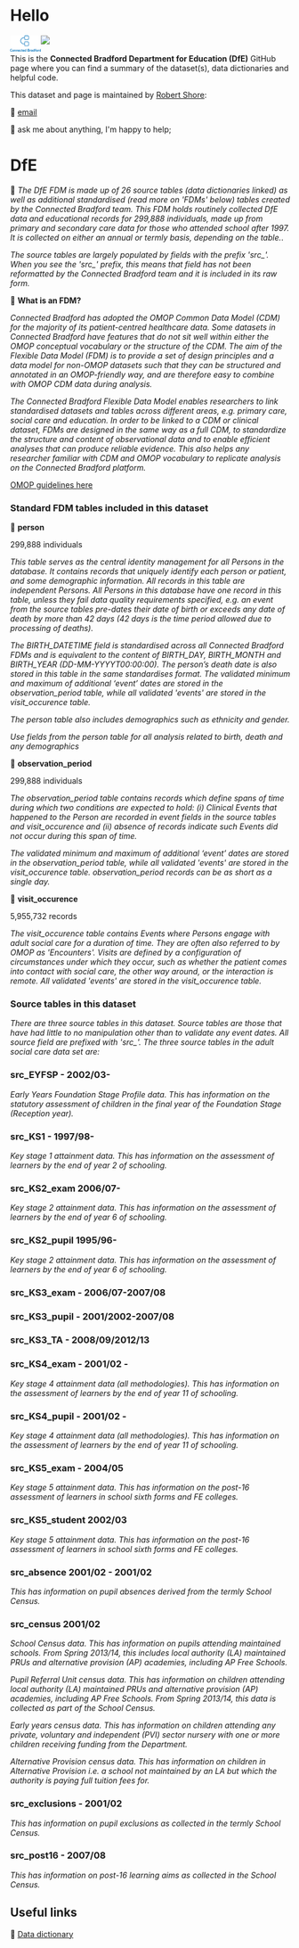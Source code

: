 # Hello
<a href="https://www.bradfordresearch.nhs.uk/our-research-teams/connected-bradford/">
  <img align="left" alt="ConnectedBradford" width="55px" src="https://github.com/ShoreRob1/Images/blob/main/CB%20logo%201.png?raw=true" />
</a>


![](https://visitor-badge.glitch.me/badge?page_id=ConnectedBradford.FDM_AdultSocialCare)

This is the **Connected Bradford Department for Education (DfE)** GitHub page where you can find a summary of the dataset(s), data dictionaries and helpful code.


This dataset and page is maintained by [Robert Shore](https://actearly.org.uk/team_member/rob-shore/): 


:e-mail: [email](mailto:robert.shore@bthft.nhs.uk)

:speech_balloon: ask me about anything, I'm happy to help;


# DfE

📌 *The DfE FDM is made up of 26 source tables (data dictionaries linked) as well as additional standardised (read more on 'FDMs' below) tables created by the Connected Bradford team. This FDM holds routinely collected DfE data and educational records for 299,888 individuals, made up from primary and secondary care data for those who attended school after 1997.* *It is collected on either an annual or termly basis, depending on the table.*. 

*The source tables are largely populated by fields with the prefix 'src_'. When you see the 'src_' prefix, this means that field has not been reformatted by the Connected Bradford team and it is included in its raw form.*

📁 **What is an FDM?**

*Connected Bradford has adopted the OMOP Common Data Model (CDM) for the majority of its patient-centred healthcare data. Some datasets in Connected Bradford have features that do not sit well within either the OMOP conceptual vocabulary or the structure of the CDM. The aim of the Flexible Data Model (FDM) is to provide a set of design principles and a data model for non-OMOP datasets such that they can be structured and annotated in an OMOP-friendly way, and are therefore easy to combine with OMOP CDM data during analysis.*

*The Connected Bradford Flexible Data Model enables researchers to link standardised datasets and tables across different areas, e.g. primary care, social care and education. In order to be linked to a CDM or clinical dataset, FDMs are designed in the same way as a full CDM, to standardize the structure and content of observational data and to enable efficient analyses that can produce reliable evidence. This also helps any researcher familiar with CDM and OMOP vocabulary to replicate analysis on the Connected Bradford platform.*

[OMOP guidelines here](https://ohdsi.github.io/CommonDataModel/cdm60.html)


### Standard FDM tables included in this dataset


🧍 **person**

299,888 individuals 

*This table serves as the central identity management for all Persons in the database. It contains records that uniquely identify each person or patient, and some demographic information. All records in this table are independent Persons. All Persons in this database have one record in this table, unless they fail data quality requirements specified, e.g. an event from the source tables pre-dates their date of birth or exceeds any date of death by more than 42 days (42 days is the time period allowed due to processing of deaths).*

*The BIRTH_DATETIME field is standardised across all Connected Bradford FDMs and is equivalent to the content of BIRTH_DAY, BIRTH_MONTH and BIRTH_YEAR (DD-MM-YYYYT00:00:00). The person’s death date is also stored in this table in the same standardises format. The validated minimum and maximum of additional ‘event’ dates are stored in the observation_period table, while all validated 'events' are stored in the visit_occurence table.*

*The person table also includes demographics such as ethnicity and gender.*

*Use fields from the person table for all analysis related to birth, death and any demographics*




🔎 **observation_period**

299,888 individuals 


*The observation_period table contains records which define spans of time during which two conditions are expected to hold: (i) Clinical Events that happened to the Person are recorded in event fields in the source tables and visit_occurence and (ii) absence of records indicate such Events did not occur during this span of time.*

*The validated minimum and maximum of additional ‘event’ dates are stored in the observation_period table, while all validated 'events' are stored in the visit_occurence table. observation_period records can be as short as a single day.*


🏥 **visit_occurence**

5,955,732 records


*The visit_occurence table contains Events where Persons engage with adult social care for a duration of time. They are often also referred to by OMOP as 'Encounters'. Visits are defined by a configuration of circumstances under which they occur, such as whether the patient comes into contact  with social care, the other way around, or the interaction is remote. All validated 'events' are stored in the visit_occurence table.*

### Source tables in this dataset

*There are three source tables in this dataset. Source tables are those that have had little to no manipulation other than to validate any event dates. All source field are prefixed with 'src_'. The three source tables in the adult social care data set are:*

### src_EYFSP - 2002/03-

*Early Years Foundation Stage Profile data. This has information on the statutory assessment of children in the final year of the Foundation Stage (Reception year).*

### src_KS1 - 1997/98-

*Key stage 1 attainment data. This has information on the assessment of learners by the end of year 2 of schooling.*

### src_KS2_exam 2006/07-

*Key stage 2 attainment data. This has information on the assessment of learners by the end of year 6 of schooling.*

### src_KS2_pupil 1995/96-

*Key stage 2 attainment data. This has information on the assessment of learners by the end of year 6 of schooling.*

### src_KS3_exam - 2006/07-2007/08

### src_KS3_pupil - 2001/2002-2007/08

### src_KS3_TA - 2008/09/2012/13

### src_KS4_exam - 2001/02 - 

*Key stage 4 attainment data (all methodologies). This has information on the assessment of learners by the end of year 11 of schooling.*

### src_KS4_pupil - 2001/02 -

*Key stage 4 attainment data (all methodologies). This has information on the assessment of learners by the end of year 11 of schooling.*

### src_KS5_exam - 2004/05 

*Key stage 5 attainment data. This has information on the post-16 assessment of learners in school sixth forms and FE colleges.*

### src_KS5_student 2002/03

*Key stage 5 attainment data. This has information on the post-16 assessment of learners in school sixth forms and FE colleges.*

### src_absence 2001/02 - 2001/02

*This has information on pupil absences derived from the termly School Census.*

### src_census 2001/02

*School Census data. This has information on pupils attending maintained schools. From Spring 2013/14, this includes local authority (LA) maintained PRUs and alternative provision (AP) academies, including AP Free Schools.*

*Pupil Referral Unit census data. This has information on children attending local authority (LA) maintained PRUs and alternative provision (AP) academies, including AP Free Schools. From Spring 2013/14, this data is collected as part of the School Census.*

*Early years census data. This has information on children attending any private, voluntary and independent (PVI) sector nursery with one or more children receiving funding from the Department.*

*Alternative Provision census data. This has information on children in Alternative Provision i.e. a school not maintained by an LA but which the authority is paying full tuition fees for.*

### src_exclusions - 2001/02

*This has information on pupil exclusions as collected in the termly School Census.*

### src_post16 - 2007/08

*This has information on post-16 learning aims as collected in the School Census.*


## Useful links

📖 [Data dictionary](https://github.com/ConnectedBradford)  











